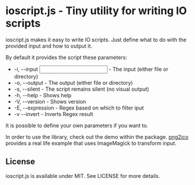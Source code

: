 # ioscript.js - Tiny utility for writing IO scripts

ioscript.js makes it easy to write IO scripts. Just define what to do with the provided input and how to output it.

By default it provides the script these parameters:

* -i, --input <input> - The input (either file or directory)
* -o, --output <output> - The output (either file or directory)
* -s, --silent - The script remains silent (no visual output)
* -h, --help - Shows help
* -V, --version - Shows version
* -E, --expression - Regex based on which to filter iput
* -v --invert - Inverts Regex result

It is possible to define your own parameters if you want to.

In order to use the library, check out the demo within the package. [png2ico](https://github.com/bebraw/png2ico) provides a real life example that uses ImageMagick to transform input.

## License

ioscript.js is available under MIT. See LICENSE for more details.
